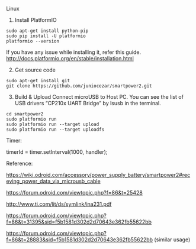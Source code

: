 Linux
1. Install PlatformIO
```
sudo apt-get install python-pip
sudo pip install -U platformio
platformio --version
```
If you have any issue while installing it, refer this guide.
http://docs.platformio.org/en/stable/installation.html

2. Get source code
```
sudo apt-get install git
git clone https://github.com/juniocezar/smartpower2.git
```


3. Build & Upload
Connect microUSB to Host PC.
You can see the list of USB drivers “CP210x UART Bridge” by lsusb in the terminal.

```
cd smartpower2
sudo platformio run
sudo platformio run --target upload
sudo platformio run --target uploadfs
```


Timer:


 timerId = timer.setInterval(1000, handler);



Reference:

https://wiki.odroid.com/accessory/power_supply_battery/smartpower2#receving_power_data_via_microusb_cable

https://forum.odroid.com/viewtopic.php?f=86&t=25428

http://www.ti.com/lit/ds/symlink/ina231.pdf

https://forum.odroid.com/viewtopic.php?f=86&t=31395&sid=f5b1581d302d2d70643e362fb55622bb

https://forum.odroid.com/viewtopic.php?f=86&t=28883&sid=f5b1581d302d2d70643e362fb55622bb (similar usage)
